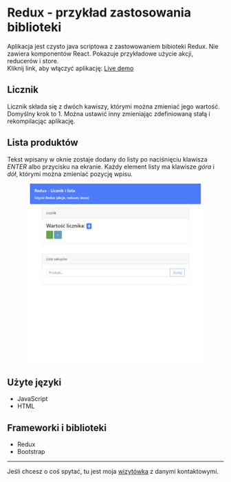 # Redux - przykład zastosowania biblioteki

Aplikacja jest czysto java scriptowa z zastowowaniem bibioteki Redux. Nie zawiera komponentów React. Pokazuje przykładowe użycie akcji, reducerów i store.  
Kliknij link, aby włączyć aplikację: [Live demo](https://www.adameczek.pl/redux-list.html)

## Licznik

Licznik składa się z dwóch kawiszy, którymi można zmieniać jego wartość. Domyślny krok to 1. Można ustawić inny zmieniając zdefiniowaną stałą i rekompilacjąc aplikację.

## Lista produktów

Tekst wpisany w oknie zostaje dodany do listy po naciśnięciu klawisza *ENTER* albo przycisku na ekranie. Każdy element listy ma klawisze *góra* i *dół*, którymi można zmieniać pozycję wpisu. 

<p align="center" width="100%">
<img width="80%" src="./images/redux.gif">
<alt="Previev">
</p>

## Użyte języki

- JavaScript
- HTML

## Frameworki i biblioteki

- Redux
- Bootstrap

---
Jeśli chcesz o coś spytać, tu jest moja [wizytówka](https://www.adameczek.pl "My Homepage") z danymi kontaktowymi.
